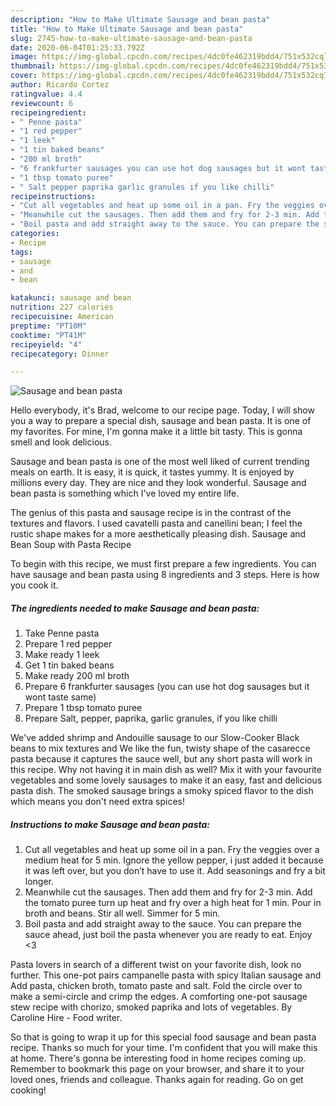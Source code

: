 ```yaml
---
description: "How to Make Ultimate Sausage and bean pasta"
title: "How to Make Ultimate Sausage and bean pasta"
slug: 2745-how-to-make-ultimate-sausage-and-bean-pasta
date: 2020-06-04T01:25:33.792Z
image: https://img-global.cpcdn.com/recipes/4dc0fe462319bdd4/751x532cq70/sausage-and-bean-pasta-recipe-main-photo.jpg
thumbnail: https://img-global.cpcdn.com/recipes/4dc0fe462319bdd4/751x532cq70/sausage-and-bean-pasta-recipe-main-photo.jpg
cover: https://img-global.cpcdn.com/recipes/4dc0fe462319bdd4/751x532cq70/sausage-and-bean-pasta-recipe-main-photo.jpg
author: Ricardo Cortez
ratingvalue: 4.4
reviewcount: 6
recipeingredient:
- " Penne pasta"
- "1 red pepper"
- "1 leek"
- "1 tin baked beans"
- "200 ml broth"
- "6 frankfurter sausages you can use hot dog sausages but it wont taste same"
- "1 tbsp tomato puree"
- " Salt pepper paprika garlic granules if you like chilli"
recipeinstructions:
- "Cut all vegetables and heat up some oil in a pan. Fry the veggies over a medium heat for 5 min. Ignore the yellow pepper, i just added it because it was left over, but you don’t have to use it. Add seasonings and fry a bit longer."
- "Meanwhile cut the sausages. Then add them and fry for 2-3 min. Add the tomato puree turn up heat and fry over a high heat for 1 min. Pour in broth and beans. Stir all well. Simmer for 5 min."
- "Boil pasta and add straight away to the sauce. You can prepare the sauce ahead, just boil the pasta whenever you are ready to eat. Enjoy &lt;3"
categories:
- Recipe
tags:
- sausage
- and
- bean

katakunci: sausage and bean 
nutrition: 227 calories
recipecuisine: American
preptime: "PT10M"
cooktime: "PT41M"
recipeyield: "4"
recipecategory: Dinner

---
```



![Sausage and bean pasta](https://img-global.cpcdn.com/recipes/4dc0fe462319bdd4/751x532cq70/sausage-and-bean-pasta-recipe-main-photo.jpg)

Hello everybody, it's Brad, welcome to our recipe page. Today, I will show you a way to prepare a special dish, sausage and bean pasta. It is one of my favorites. For mine, I'm gonna make it a little bit tasty. This is gonna smell and look delicious.

Sausage and bean pasta is one of the most well liked of current trending meals on earth. It is easy, it is quick, it tastes yummy. It is enjoyed by millions every day. They are nice and they look wonderful. Sausage and bean pasta is something which I've loved my entire life.

The genius of this pasta and sausage recipe is in the contrast of the textures and flavors. I used cavatelli pasta and canellini bean; I feel the rustic shape makes for a more aesthetically pleasing dish. Sausage and Bean Soup with Pasta Recipe


To begin with this recipe, we must first prepare a few ingredients. You can have sausage and bean pasta using 8 ingredients and 3 steps. Here is how you cook it.

<!--inarticleads1-->

##### The ingredients needed to make Sausage and bean pasta:

1. Take  Penne pasta
1. Prepare 1 red pepper
1. Make ready 1 leek
1. Get 1 tin baked beans
1. Make ready 200 ml broth
1. Prepare 6 frankfurter sausages (you can use hot dog sausages but it wont taste same)
1. Prepare 1 tbsp tomato puree
1. Prepare  Salt, pepper, paprika, garlic granules, if you like chilli


We&#39;ve added shrimp and Andouille sausage to our Slow-Cooker Black beans to mix textures and We like the fun, twisty shape of the casarecce pasta because it captures the sauce well, but any short pasta will work in this recipe. Why not having it in main dish as well? Mix it with your favourite vegetables and some lovely sausages to make it an easy, fast and delicious pasta dish. The smoked sausage brings a smoky spiced flavor to the dish which means you don&#39;t need extra spices! 

<!--inarticleads2-->

##### Instructions to make Sausage and bean pasta:

1. Cut all vegetables and heat up some oil in a pan. Fry the veggies over a medium heat for 5 min. Ignore the yellow pepper, i just added it because it was left over, but you don’t have to use it. Add seasonings and fry a bit longer.
1. Meanwhile cut the sausages. Then add them and fry for 2-3 min. Add the tomato puree turn up heat and fry over a high heat for 1 min. Pour in broth and beans. Stir all well. Simmer for 5 min.
1. Boil pasta and add straight away to the sauce. You can prepare the sauce ahead, just boil the pasta whenever you are ready to eat. Enjoy &lt;3


Pasta lovers in search of a different twist on your favorite dish, look no further. This one-pot pairs campanelle pasta with spicy Italian sausage and Add pasta, chicken broth, tomato paste and salt. Fold the circle over to make a semi-circle and crimp the edges. A comforting one-pot sausage stew recipe with chorizo, smoked paprika and lots of vegetables. By Caroline Hire - Food writer. 

So that is going to wrap it up for this special food sausage and bean pasta recipe. Thanks so much for your time. I'm confident that you will make this at home. There's gonna be interesting food in home recipes coming up. Remember to bookmark this page on your browser, and share it to your loved ones, friends and colleague. Thanks again for reading. Go on get cooking!
